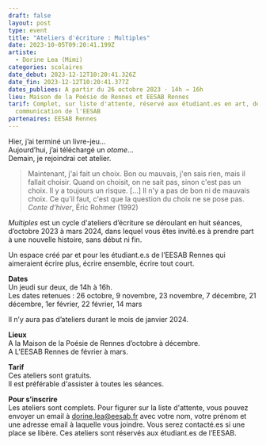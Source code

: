 ```yaml
---
draft: false
layout: post
type: event
title: "Ateliers d'écriture : Multiples"
date: 2023-10-05T09:20:41.199Z
artiste:
  - Dorine Lea (Mimi)
categories: scolaires
date_debut: 2023-12-12T10:20:41.326Z
date_fin: 2023-12-12T10:20:41.377Z
dates_publiees: A partir du 26 octobre 2023 · 14h → 16h
lieu: Maison de la Poésie de Rennes et EESAB Rennes
tarif: Complet, sur liste d'attente, réservé aux étudiant.es en art, design et
  communication de l'EESAB
partenaires: EESAB Rennes
---
```

Hier, j’ai terminé un livre-jeu...\
Aujourd’hui, j’ai téléchargé un *otome*...\
Demain, je rejoindrai cet atelier.

> Maintenant, j'ai fait un choix. Bon ou mauvais, j'en sais rien, mais il fallait choisir. Quand on choisit, on ne sait pas, sinon c'est pas un choix. Il y a toujours un risque. \[...] Il n'y a pas de bon ni de mauvais choix. Ce qu'il faut, c'est que la question du choix ne se pose pas. *Conte d’hiver*, Éric Rohmer (1992)

*Multiples* est un cycle d'ateliers d’écriture se déroulant en huit séances, d’octobre 2023 à mars 2024, dans lequel vous êtes invité.es à prendre part à une nouvelle histoire, sans début ni fin.

Un espace créé par et pour les étudiant.e.s de l’EESAB Rennes qui aimeraient écrire plus, écrire ensemble, écrire tout court.

**Dates**\
Un jeudi sur deux, de 14h à 16h.\
Les dates retenues : 26 octobre, 9 novembre, 23 novembre, 7 décembre, 21 décembre, 1er février, 22 février, 14 mars

Il n’y aura pas d’ateliers durant le mois de janvier 2024.

**Lieux**  
A la Maison de la Poésie de Rennes d’octobre à décembre.  
A L'EESAB Rennes de février à mars.

**Tarif**\
Ces ateliers sont gratuits.  
Il est préférable d'assister à toutes les séances. 

**Pour s’inscrire**  
Les ateliers sont complets. Pour figurer sur la liste d'attente, vous pouvez envoyer un email à [dorine.lea@eesab.fr](mailto:dorine.lea@eesab.fr) avec votre nom, votre prénom et une adresse email à laquelle vous joindre. Vous serez contacté.es si une place se libère. Ces ateliers sont réservés aux étudiant.es de l’EESAB.